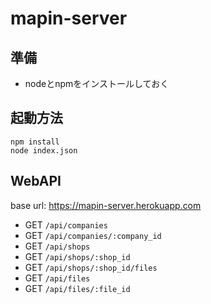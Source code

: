 # mapin-server

## 準備

- nodeとnpmをインストールしておく

## 起動方法

```
npm install
node index.json
```

## WebAPI

base url: https://mapin-server.herokuapp.com

- GET `/api/companies`
- GET `/api/companies/:company_id`
- GET `/api/shops`
- GET `/api/shops/:shop_id`
- GET `/api/shops/:shop_id/files`
- GET `/api/files`
- GET `/api/files/:file_id`